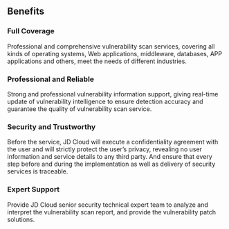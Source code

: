 ## Benefits

### Full Coverage

  Professional and comprehensive vulnerability scan services, covering all kinds of operating systems, Web applications, middleware, databases, APP applications and others, meet the needs of different industries.

### Professional and Reliable

  Strong and professional vulnerability information support, giving real-time update of vulnerability intelligence to ensure detection accuracy and guarantee the quality of vulnerability scan service.

### Security and Trustworthy

  Before the service, JD Cloud will execute a confidentiality agreement with the user and will strictly protect the user’s privacy, revealing no user information and service details to any third party. And ensure that every step before and during the implementation as well as delivery of security services is traceable.

### Expert Support

  Provide JD Cloud senior security technical expert team to analyze and interpret the vulnerability scan report, and provide the vulnerability patch solutions.
